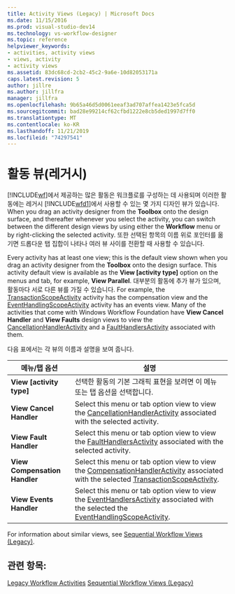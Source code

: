 ```yaml
---
title: Activity Views (Legacy) | Microsoft Docs
ms.date: 11/15/2016
ms.prod: visual-studio-dev14
ms.technology: vs-workflow-designer
ms.topic: reference
helpviewer_keywords:
- activities, activity views
- views, activity
- activity views
ms.assetid: 83dc68cd-2cb2-45c2-9a6e-10d82053171a
caps.latest.revision: 5
author: jillre
ms.author: jillfra
manager: jillfra
ms.openlocfilehash: 9b65a46d5d0061eeaf3ad707affea1423e5fca5d
ms.sourcegitcommit: bad28e99214cf62cfbd1222e8cb5ded1997d7ff0
ms.translationtype: MT
ms.contentlocale: ko-KR
ms.lasthandoff: 11/21/2019
ms.locfileid: "74297541"
---
```

# <a name="activity-views-legacy"></a>활동 뷰(레거시)
[!INCLUDE[wf](../includes/wf-md.md)]에서 제공하는 많은 활동은 워크플로를 구성하는 데 사용되며 이러한 활동에는 레거시 [!INCLUDE[wfd1](../includes/wfd1-md.md)]에서 사용할 수 있는 몇 가지 디자인 뷰가 있습니다. When you drag an activity designer from the **Toolbox** onto the design surface, and thereafter whenever you select the activity, you can switch between the different design views by using either the **Workflow** menu or by right-clicking the selected activity. 또한 선택된 항목의 이름 위로 포인터를 옮기면 드롭다운 탭 집합이 나타나 여러 뷰 사이를 전환할 때 사용할 수 있습니다.

 Every activity has at least one view; this is the default view shown when you drag an activity designer from the **Toolbox** onto the design surface. This activity default view is available as the **View [activity type]** option on the menus and tab, for example, **View Parallel**. 대부분의 활동에 추가 뷰가 있으며, 활동마다 서로 다른 뷰를 가질 수 있습니다. For example, the [TransactionScopeActivity](https://go.microsoft.com/fwlink?LinkID=65093) activity has the compensation view and the [EventHandlingScopeActivity](https://go.microsoft.com/fwlink?LinkID=65030) activity has an events view. Many of the activities that come with Windows Workflow Foundation have **View Cancel Handler** and **View Faults** design views to view the [CancellationHandlerActivity](https://go.microsoft.com/fwlink?LinkID=65050) and a [FaultHandlersActivity](https://go.microsoft.com/fwlink?LinkID=65055) associated with them.

 다음 표에서는 각 뷰의 이름과 설명을 보여 줍니다.

|메뉴/탭 옵션|설명|
|----------------------|-----------------|
|**View [activity type]**|선택한 활동의 기본 그래픽 표현을 보려면 이 메뉴 또는 탭 옵션을 선택합니다.|
|**View Cancel Handler**|Select this menu or tab option view to view the [CancellationHandlerActivity](https://go.microsoft.com/fwlink?LinkID=65050) associated with the selected activity.|
|**View Fault Handler**|Select this menu or tab option view to view the [FaultHandlersActivity](https://go.microsoft.com/fwlink?LinkID=65055) associated with the selected activity.|
|**View Compensation Handler**|Select this menu or tab option view to view the [CompensationHandlerActivity](https://go.microsoft.com/fwlink?LinkID=65053) associated with the selected [TransactionScopeActivity](https://go.microsoft.com/fwlink?LinkID=65093).|
|**View Events Handler**|Select this menu or tab option view to view the [EventHandlersActivity](https://go.microsoft.com/fwlink?LinkID=65018) associated with the selected the [EventHandlingScopeActivity](https://go.microsoft.com/fwlink?LinkID=65030).|

 For information about similar views, see [Sequential Workflow Views (Legacy)](../workflow-designer/sequential-workflow-views-legacy.md).

## <a name="see-also"></a>관련 항목:
 [Legacy Workflow Activities](../workflow-designer/legacy-workflow-activities.md) [Sequential Workflow Views (Legacy)](../workflow-designer/sequential-workflow-views-legacy.md)